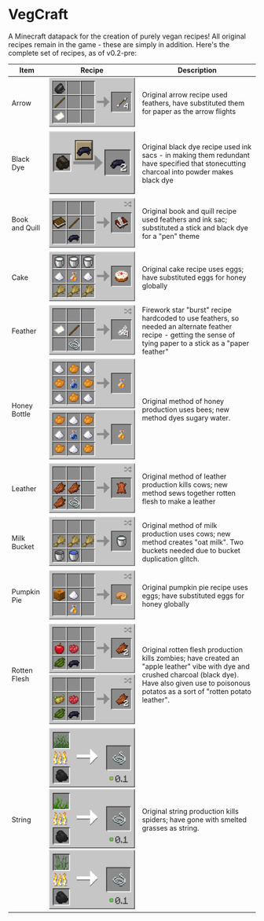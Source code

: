 # VegCraft

A Minecraft datapack for the creation of purely vegan recipes!
All original recipes remain in the game - these are simply in addition.
Here's the complete set of recipes, as of v0.2-pre:

Item | Recipe | Description
---- | ------ | -----------
Arrow | ![Crafting table: vertical: flint, stick, paper -> 4 arrows](https://raw.githubusercontent.com/ACascarino/vegcraft/master/img/arrow.png) | Original arrow recipe used feathers, have substituted them for paper as the arrow flights
Black Dye | ![Stonecutter: Charcoal -> 2 black dye](https://raw.githubusercontent.com/ACascarino/vegcraft/master/img/black_dye.png) | Original black dye recipe used ink sacs - in making them redundant have specified that stonecutting charcoal into powder makes black dye
Book and Quill | ![Crafting table: shapeless: book, stick, black dye -> book and quill](https://raw.githubusercontent.com/ACascarino/vegcraft/master/img/book_and_quill.png) | Original book and quill recipe used feathers and ink sac; substituted a stick and black dye for a "pen" theme
Cake | ![Crafting table: top row: 3 milk bucket; middle row: sugar, honey bottle, sugar; bottom row: 3 wheat -> cake](https://raw.githubusercontent.com/ACascarino/vegcraft/master/img/cake.png) | Original cake recipe uses eggs; have substituted eggs for honey globally
Feather | ![Crafting table: shapeless: paper, stick, string -> 4 feathers](https://raw.githubusercontent.com/ACascarino/vegcraft/master/img/feather.png) | Firework star "burst" recipe hardcoded to use feathers, so needed an alternate feather recipe - getting the sense of tying paper to a stick as a "paper feather"
Honey Bottle | ![Crafting table: top row: sugar, orange dye, sugar; middle row: orange dye, water bottle, orange dye; bottom row: sugar, orange dye, sugar -> honey bottle](https://raw.githubusercontent.com/ACascarino/vegcraft/master/img/honey_bottle_1.png) ![Crafting table: top row: orange dye, sugar, orange dye; middle row: sugar, water bottle, sugar; bottom row: orange dye, sugar, orange dye -> honey bottle](https://raw.githubusercontent.com/ACascarino/vegcraft/master/img/honey_bottle_2.png) | Original method of honey production uses bees; new method dyes sugary water.
Leather | ![Crafting table: shapeless: 3 rotten flesh, string -> leather](https://raw.githubusercontent.com/ACascarino/vegcraft/master/img/leather.png) | Original method of leather production kills cows; new method sews together rotten flesh to make a leather
Milk Bucket | ![Crafting table: shapeless: 3 wheat, bucket, water bucket -> milk bucket](https://raw.githubusercontent.com/ACascarino/vegcraft/master/img/milk_bucket.png) | Original method of milk production uses cows; new method creates "oat milk". Two buckets needed due to bucket duplication glitch.
Pumpkin Pie | ![Crafting table: shapeless: pumpkin, sugar, honey bottle -> pumpkin pie](https://raw.githubusercontent.com/ACascarino/vegcraft/master/img/pumpkin_pie.png) | Original pumpkin pie recipe uses eggs; have substituted eggs for honey globally
Rotten Flesh | ![Crafting table: shapeless: apple, red dye, green dye, black dye -> 2 rotten flesh](https://raw.githubusercontent.com/ACascarino/vegcraft/master/img/rotten_flesh_apple.png) ![Crafting table: shapeless: poisonous potato, red dye, green dye, black dye -> 2 rotten flesh](https://raw.githubusercontent.com/ACascarino/vegcraft/master/img/rotten_flesh_potato.png)| Original rotten flesh production kills zombies; have created an "apple leather" vibe with dye and crushed charcoal (black dye). Have also given use to poisonous potatos as a sort of "rotten potato leather".
String | ![Smelting: grass -> string](https://raw.githubusercontent.com/ACascarino/vegcraft/master/img/string_grass.png) ![Smelting: seagrass -> string](https://raw.githubusercontent.com/ACascarino/vegcraft/master/img/string_seagrass.png) ![Smelting: tall grass -> string](https://raw.githubusercontent.com/ACascarino/vegcraft/master/img/string_tallgrass.png) | Original string production kills spiders; have gone with smelted grasses as string.
